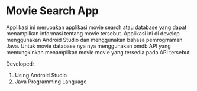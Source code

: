# Movie Search App

Applikasi ini merupakan applikasi movie search atau database yang dapat menampilkan informasi tentang movie tersebut. Applikasi ini di develop menggunakan Android Studio dan menggunakan bahasa pemrogrraman Java. Untuk movie database nya nya menggunakan omdb API yang memungkinkan menampilkan movie movie yang tersedia pada API tersebut.



Developed:
1. Using Android Studio
2. Java Programming Language
